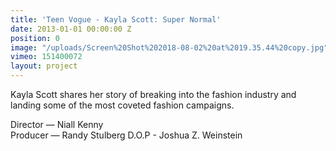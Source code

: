 ```yaml
---
title: 'Teen Vogue - Kayla Scott: Super Normal'
date: 2013-01-01 00:00:00 Z
position: 0
image: "/uploads/Screen%20Shot%202018-08-02%20at%2019.35.44%20copy.jpg"
vimeo: 151400072
layout: project
---
```


Kayla Scott shares her story of breaking into the fashion industry and landing some of the most coveted fashion campaigns.   


Director — Niall Kenny  
Producer — Randy Stulberg 
D.O.P - Joshua Z. Weinstein  